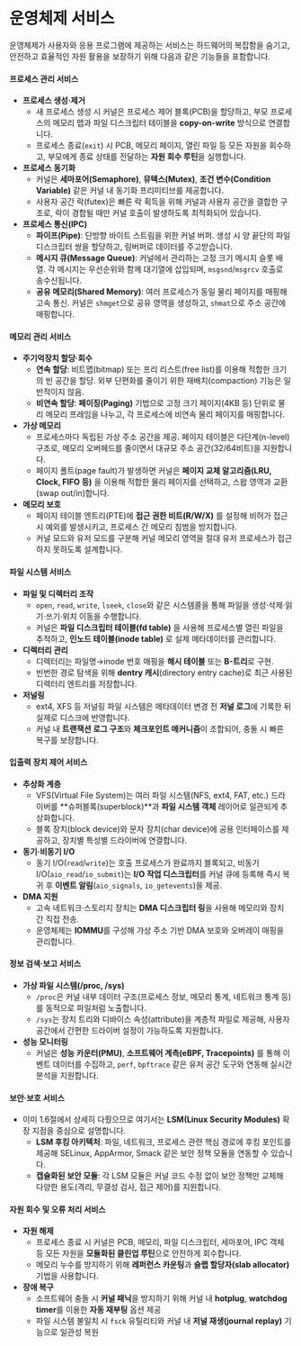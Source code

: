 # 운영체제 서비스

운영체제가 사용자와 응용 프로그램에 제공하는 서비스는 하드웨어의 복잡함을 숨기고, 안전하고 효율적인 자원 활용을 보장하기 위해 다음과 같은 기능들을 포함합니다.

#### **프로세스 관리 서비스**

* **프로세스 생성·제거**
  * 새 프로세스 생성 시 커널은 프로세스 제어 블록(PCB)을 할당하고, 부모 프로세스의 메모리 맵과 파일 디스크립터 테이블을 **copy-on-write** 방식으로 연결합니다.
  * 프로세스 종료(`exit`) 시 PCB, 메모리 페이지, 열린 파일 등 모든 자원을 회수하고, 부모에게 종료 상태를 전달하는 **자원 회수 루틴**을 실행합니다.
* **프로세스 동기화**
  * 커널은 **세마포어(Semaphore)**, **뮤텍스(Mutex)**, **조건 변수(Condition Variable)** 같은 커널 내 동기화 프리미티브를 제공합니다.
  * 사용자 공간 락(futex)은 빠른 락 획득을 위해 커널과 사용자 공간을 결합한 구조로, 락이 경합될 때만 커널 호출이 발생하도록 최적화되어 있습니다.
* **프로세스 통신(IPC)**
  * **파이프(Pipe)**: 단방향 바이트 스트림을 위한 커널 버퍼. 생성 시 양 끝단의 파일 디스크립터 쌍을 할당하고, 링버퍼로 데이터를 주고받습니다.
  * **메시지 큐(Message Queue)**: 커널에서 관리하는 고정 크기 메시지 슬롯 배열. 각 메시지는 우선순위와 함께 대기열에 삽입되며, `msgsnd`/`msgrcv` 호출로 송수신됩니다.
  * **공유 메모리(Shared Memory)**: 여러 프로세스가 동일 물리 페이지를 매핑해 고속 통신. 커널은 `shmget`으로 공유 영역을 생성하고, `shmat`으로 주소 공간에 매핑합니다.

#### **메모리 관리 서비스**

* **주기억장치 할당·회수**
  * **연속 할당**: 비트맵(bitmap) 또는 프리 리스트(free list)를 이용해 적합한 크기의 빈 공간을 할당. 외부 단편화를 줄이기 위한 재배치(compaction) 기능은 일반적이지 않음.
  * **비연속 할당**: **페이징(Paging)** 기법으로 고정 크기 페이지(4KB 등) 단위로 물리 메모리 프레임을 나누고, 각 프로세스에 비연속 물리 페이지를 매핑합니다.
* **가상 메모리**
  * 프로세스마다 독립된 가상 주소 공간을 제공. 페이지 테이블은 다단계(n-level) 구조로, 메모리 오버헤드를 줄이면서 대규모 주소 공간(32/64비트)을 지원합니다.
  * 페이지 폴트(page fault)가 발생하면 커널은 **페이지 교체 알고리즘(LRU, Clock, FIFO 등)** 을 이용해 적합한 물리 페이지를 선택하고, 스왑 영역과 교환(swap out/in)합니다.
* **메모리 보호**
  * 페이지 테이블 엔트리(PTE)에 **접근 권한 비트(R/W/X)** 를 설정해 비허가 접근 시 예외를 발생시키고, 프로세스 간 메모리 침범을 방지합니다.
  * 커널 모드와 유저 모드를 구분해 커널 메모리 영역을 절대 유저 프로세스가 접근하지 못하도록 설계합니다.

#### **파일 시스템 서비스**

* **파일 및 디렉터리 조작**
  * `open`, `read`, `write`, `lseek`, `close`와 같은 시스템콜을 통해 파일을 생성·삭제·읽기·쓰기·위치 이동을 수행합니다.
  * 커널은 **파일 디스크립터 테이블(fd table)** 을 사용해 프로세스별 열린 파일을 추적하고, **인노드 테이블(inode table)** 로 실제 메타데이터를 관리합니다.
* **디렉터리 관리**
  * 디렉터리는 파일명→inode 번호 매핑을 **해시 테이블** 또는 **B-트리**로 구현.
  * 빈번한 경로 탐색을 위해 **dentry 캐시**(directory entry cache)로 최근 사용된 디렉터리 엔트리를 저장합니다.
* **저널링**
  * ext4, XFS 등 저널링 파일 시스템은 메타데이터 변경 전 **저널 로그**에 기록한 뒤 실제로 디스크에 반영합니다.
  * 커널 내 **트랜잭션 로그 구조**와 **체크포인트 메커니즘**이 조합되어, 충돌 시 빠른 복구를 보장합니다.

#### **입출력 장치 제어 서비스**

* **추상화 계층**
  * VFS(Virtual File System)는 여러 파일 시스템(NFS, ext4, FAT, etc.) 드라이버를 \*\*슈퍼블록(superblock)\*\*과 **파일 시스템 객체** 레이어로 일관되게 추상화합니다.
  * 블록 장치(block device)와 문자 장치(char device)에 공용 인터페이스를 제공하고, 장치별 특성별 드라이버에 연결합니다.
* **동기·비동기 I/O**
  * 동기 I/O(`read`/`write`)는 호출 프로세스가 완료까지 블록되고, 비동기 I/O(`aio_read`/`io_submit`)는 **I/O 작업 디스크립터**를 커널 큐에 등록해 즉시 복귀 후 **이벤트 알림**(`aio_signals`, `io_getevents`)을 제공.
* **DMA 지원**
  * 고속 네트워크·스토리지 장치는 **DMA 디스크립터 링**을 사용해 메모리와 장치 간 직접 전송.
  * 운영체제는 **IOMMU**를 구성해 가상 주소 기반 DMA 보호와 오버레이 매핑을 관리합니다.

#### **정보 검색·보고 서비스**

* **가상 파일 시스템(/proc, /sys)**
  * `/proc`은 커널 내부 데이터 구조(프로세스 정보, 메모리 통계, 네트워크 통계 등)를 동적으로 파일처럼 노출합니다.
  * `/sys`는 장치 트리와 디바이스 속성(attribute)을 계층적 파일로 제공해, 사용자 공간에서 간편한 드라이버 설정이 가능하도록 지원합니다.
* **성능 모니터링**
  * 커널은 **성능 카운터(PMU)**, **소프트웨어 계측(eBPF, Tracepoints)** 를 통해 이벤트 데이터를 수집하고, `perf`, `bpftrace` 같은 유저 공간 도구와 연동해 실시간 분석을 지원합니다.

#### **보안·보호 서비스**

* 이미 1.6절에서 상세히 다뤘으므로 여기서는 **LSM(Linux Security Modules)** 확장 지점을 중심으로 설명합니다.
  * **LSM 후킹 아키텍처**: 파일, 네트워크, 프로세스 관련 핵심 경로에 후킹 포인트를 제공해 SELinux, AppArmor, Smack 같은 보안 정책 모듈을 연동할 수 있습니다.
  * **캡슐화된 보안 모듈**: 각 LSM 모듈은 커널 코드 수정 없이 보안 정책만 교체해 다양한 용도(격리, 무결성 검사, 접근 제어)를 지원합니다.

#### **자원 회수 및 오류 처리 서비스**

* **자원 해제**
  * 프로세스 종료 시 커널은 PCB, 메모리, 파일 디스크립터, 세마포어, IPC 객체 등 모든 자원을 **모듈화된 클린업 루틴**으로 안전하게 회수합니다.
  * 메모리 누수를 방지하기 위해 **레퍼런스 카운팅**과 **슬랩 할당자(slab allocator)** 기법을 사용합니다.
* **장애 복구**
  * 소프트웨어 충돌 시 **커널 패닉**을 방지하기 위해 커널 내 **hotplug**, **watchdog timer**를 이용한 **자동 재부팅** 옵션 제공
  * 파일 시스템 불일치 시 `fsck` 유틸리티와 커널 내 **저널 재생(journal replay)** 기능으로 일관성 복원
